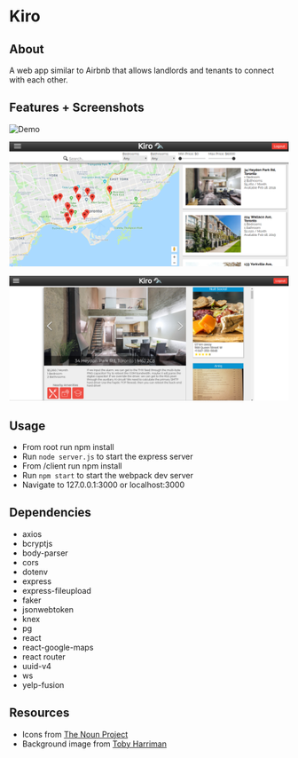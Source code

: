 # Kiro

## About
A web app similar to Airbnb that allows landlords and tenants to connect with each other.

## Features + Screenshots

![Demo](https://github.com/charleswang234/Kiro/blob/master/screenshots/kiro_demo.gif)

![Map](https://github.com/charleswang234/Kiro/blob/master/screenshots/map.png)

![Single Listing](https://github.com/charleswang234/Kiro/blob/master/screenshots/single_listing.png)



## Usage
- From root run npm install
- Run `node server.js` to start the express server
- From /client run npm install
- Run `npm start` to start the webpack dev server
- Navigate to 127.0.0.1:3000 or localhost:3000

## Dependencies
- axios
- bcryptjs
- body-parser
- cors 
- dotenv 
- express
- express-fileupload
- faker
- jsonwebtoken
- knex
- pg
- react
- react-google-maps
- react router
- uuid-v4
- ws
- yelp-fusion

## Resources
- Icons from [The Noun Project](https://thenounproject.com)
- Background image from [Toby Harriman](https://tobyharriman.com)


